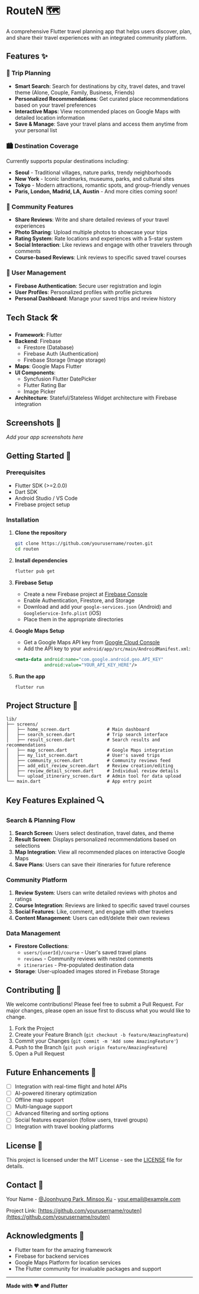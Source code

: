 # RouteN 🗺️

A comprehensive Flutter travel planning app that helps users discover, plan, and share their travel experiences with an integrated community platform.

## Features ✨

### 🎯 Trip Planning
- **Smart Search**: Search for destinations by city, travel dates, and travel theme (Alone, Couple, Family, Business, Friends)
- **Personalized Recommendations**: Get curated place recommendations based on your travel preferences
- **Interactive Maps**: View recommended places on Google Maps with detailed location information
- **Save & Manage**: Save your travel plans and access them anytime from your personal list

### 🏙️ Destination Coverage
Currently supports popular destinations including:
- **Seoul** - Traditional villages, nature parks, trendy neighborhoods
- **New York** - Iconic landmarks, museums, parks, and cultural sites  
- **Tokyo** - Modern attractions, romantic spots, and group-friendly venues
- **Paris, London, Madrid, LA, Austin** - And more cities coming soon!

### 👥 Community Features
- **Share Reviews**: Write and share detailed reviews of your travel experiences
- **Photo Sharing**: Upload multiple photos to showcase your trips
- **Rating System**: Rate locations and experiences with a 5-star system
- **Social Interaction**: Like reviews and engage with other travelers through comments
- **Course-based Reviews**: Link reviews to specific saved travel courses

### 🔐 User Management
- **Firebase Authentication**: Secure user registration and login
- **User Profiles**: Personalized profiles with profile pictures
- **Personal Dashboard**: Manage your saved trips and review history

## Tech Stack 🛠️

- **Framework**: Flutter
- **Backend**: Firebase
  - Firestore (Database)
  - Firebase Auth (Authentication)
  - Firebase Storage (Image storage)
- **Maps**: Google Maps Flutter
- **UI Components**: 
  - Syncfusion Flutter DatePicker
  - Flutter Rating Bar
  - Image Picker
- **Architecture**: Stateful/Stateless Widget architecture with Firebase integration

## Screenshots 📱

*Add your app screenshots here*

## Getting Started 🚀

### Prerequisites
- Flutter SDK (>=2.0.0)
- Dart SDK
- Android Studio / VS Code
- Firebase project setup

### Installation

1. **Clone the repository**
   ```bash
   git clone https://github.com/yourusername/routen.git
   cd routen
   ```

2. **Install dependencies**
   ```bash
   flutter pub get
   ```

3. **Firebase Setup**
   - Create a new Firebase project at [Firebase Console](https://console.firebase.google.com/)
   - Enable Authentication, Firestore, and Storage
   - Download and add your `google-services.json` (Android) and `GoogleService-Info.plist` (iOS)
   - Place them in the appropriate directories

4. **Google Maps Setup**
   - Get a Google Maps API key from [Google Cloud Console](https://console.cloud.google.com/)
   - Add the API key to your `android/app/src/main/AndroidManifest.xml`:
   ```xml
   <meta-data android:name="com.google.android.geo.API_KEY"
              android:value="YOUR_API_KEY_HERE"/>
   ```

5. **Run the app**
   ```bash
   flutter run
   ```

## Project Structure 📁

```
lib/
├── screens/
│   ├── home_screen.dart              # Main dashboard
│   ├── search_screen.dart            # Trip search interface
│   ├── result_screen.dart            # Search results and recommendations
│   ├── map_screen.dart               # Google Maps integration
│   ├── my_list_screen.dart           # User's saved trips
│   ├── community_screen.dart         # Community reviews feed
│   ├── add_edit_review_screen.dart   # Review creation/editing
│   ├── review_detail_screen.dart     # Individual review details
│   └── upload_itinerary_screen.dart  # Admin tool for data upload
└── main.dart                         # App entry point
```

## Key Features Explained 🔍

### Search & Planning Flow
1. **Search Screen**: Users select destination, travel dates, and theme
2. **Result Screen**: Displays personalized recommendations based on selections  
3. **Map Integration**: View all recommended places on interactive Google Maps
4. **Save Plans**: Users can save their itineraries for future reference

### Community Platform
1. **Review System**: Users can write detailed reviews with photos and ratings
2. **Course Integration**: Reviews are linked to specific saved travel courses
3. **Social Features**: Like, comment, and engage with other travelers
4. **Content Management**: Users can edit/delete their own reviews

### Data Management
- **Firestore Collections**:
  - `users/{userId}/course` - User's saved travel plans
  - `reviews` - Community reviews with nested comments
  - `itineraries` - Pre-populated destination data
- **Storage**: User-uploaded images stored in Firebase Storage

## Contributing 🤝

We welcome contributions! Please feel free to submit a Pull Request. For major changes, please open an issue first to discuss what you would like to change.

1. Fork the Project
2. Create your Feature Branch (`git checkout -b feature/AmazingFeature`)
3. Commit your Changes (`git commit -m 'Add some AmazingFeature'`)
4. Push to the Branch (`git push origin feature/AmazingFeature`)
5. Open a Pull Request

## Future Enhancements 🚀

- [ ] Integration with real-time flight and hotel APIs
- [ ] AI-powered itinerary optimization
- [ ] Offline map support
- [ ] Multi-language support
- [ ] Advanced filtering and sorting options
- [ ] Social features expansion (follow users, travel groups)
- [ ] Integration with travel booking platforms

## License 📄

This project is licensed under the MIT License - see the [LICENSE](LICENSE) file for details.

## Contact 📧

Your Name - [@Joonhyung Park, Minsoo Ku](https://twitter.com/yourtwitter) - your.email@example.com

Project Link: [https://github.com/yourusername/routen](https://github.com/yourusername/routen)

## Acknowledgments 🙏

- Flutter team for the amazing framework
- Firebase for backend services
- Google Maps Platform for location services
- The Flutter community for invaluable packages and support

---

**Made with ❤️ and Flutter**
